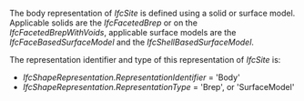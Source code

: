 The body representation of _IfcSite_ is defined using a solid or surface model. Applicable solids are the _IfcFacetedBrep_ or on the _IfcFacetedBrepWithVoids_, applicable surface models are the _IfcFaceBasedSurfaceModel_ and the _IfcShellBasedSurfaceModel_.

The representation identifier and type of this representation of _IfcSite_ is:

* _IfcShapeRepresentation.RepresentationIdentifier_ = 'Body'
* _IfcShapeRepresentation.RepresentationType_ = 'Brep', or 'SurfaceModel'
